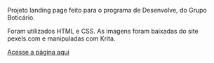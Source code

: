 Projeto landing page feito para o programa de Desenvolve, do Grupo Boticário.

Foram utilizados HTML e CSS. 
As imagens foram baixadas do site pexels.com e manipuladas com Krita.

<a href="https://staelsabrina.github.io/vegpizza/">Acesse a página aqui</a>